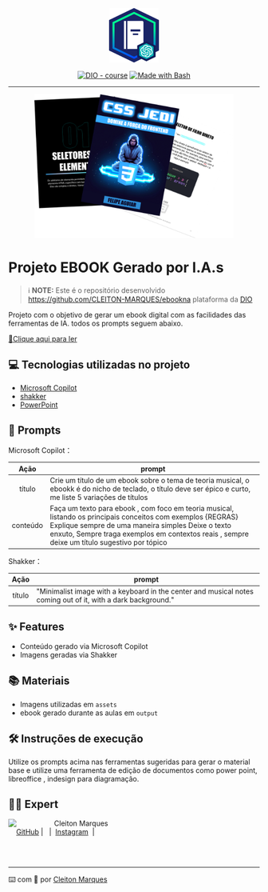 <p align="center">
    <img width="100" src=".github/assets/banner.png">
</p>


<p align="center">
<a href="https://dio.me/"><img src="https://img.shields.io/badge/DIO-Course-28DA77?logo=youtube" alt="DIO - course"></a>
<a href="https://www.gnu.org/software/bash/" title="Go to Bash homepage"><img src="https://img.shields.io/badge/Prompt-Project-blue?logo=gnu-bash&amp;logoColor=white" alt="Made with Bash"></a></p>

-------


<p align="center">
<img 
    src="./assets/cover.png"
    width="400"  
/>
</p>

# Projeto EBOOK Gerado por I.A.s


 > ℹ️ **NOTE:** Este é o repositório desenvolvido https://github.com/CLEITON-MARQUES/ebookna plataforma da [DIO](https://dio.me)

Projeto com o objetivo de gerar um ebook digital com as facilidades das ferramentas de IA. todos os prompts
seguem abaixo.

<a href="https://github.com/felipeAguiarCode/prompts-recipe-to-create-a-ebook/blob/main/output/ebook%20-%20css%20jedi%20output.pdf" title="View PDF now"> 📕Clique aqui para ler</a>

## 💻 Tecnologias utilizadas no projeto

- [Microsoft Copilot](https://copilot.microsoft.com) 
- [shakker](https://www.shakker.ai/pt/home)
- [PowerPoint](https://www.microsoft.com/en/microsoft-365/powerpoint)

## 🧠 Prompts


Microsoft Copilot：

|   Ação   | prompt                                                                                                                                                                                                                                                                         |
| :------: | ------------------------------------------------------------------------------------------------------------------------------------------------------------------------------------------------------------------------------------------------------------------------------ |
|  título  | Crie um título de um ebook sobre o tema de teoria musical, o ebookk é do nicho de teclado, o título deve ser épico e curto, me liste 5 variações de títulos                                                        |
| conteúdo | Faça um texto para ebook , com foco em teoria musical, listando os principais conceitos com exemplos {REGRAS} Explique sempre de uma maneira simples Deixe o texto enxuto, Sempre traga exemplos em contextos reais , sempre deixe um título sugestivo por tópico |


Shakker：

|  Ação  | prompt                                                                                                       |
| :----: | ------------------------------------------------------------------------------------------------------------ |
| título | "Minimalist image with a keyboard in the center and musical notes coming out of it, with a dark background." |

## ✨ Features

- Conteúdo gerado via Microsoft Copilot
- Imagens geradas via Shakker

## 📚 Materiais

- Imagens utilizadas em `assets`
- ebook gerado durante as aulas em `output`

## 🛠️ Instruções de execução

Utilize os prompts acima nas ferramentas sugeridas para gerar o material base e utilize uma ferramenta de edição de documentos como power point, libreoffice , indesign para diagramação.

## 👨‍💻 Expert

<p>
    <img 
      align=left 
      margin=10 
      width=80 
      src="https://avatars.githubusercontent.com/u/37452836?v=4"
    />
    <p>&nbsp&nbsp&nbspCleiton Marques<br>
    &nbsp&nbsp&nbsp
    <a href="https://github.com/CLEITON-MARQUES">
    GitHub</a>&nbsp;|&nbsp;
    &nbsp;|&nbsp;
    <a href="https://www.instagram.com/clei.ton_marques/">
    Instagram</a>
&nbsp;|&nbsp;</p>
</p>
<br/><br/>
<p>

---

⌨️ com 💜 por [Cleiton Marques](https://github.com/CLEITON-MARQUES/ebook)
